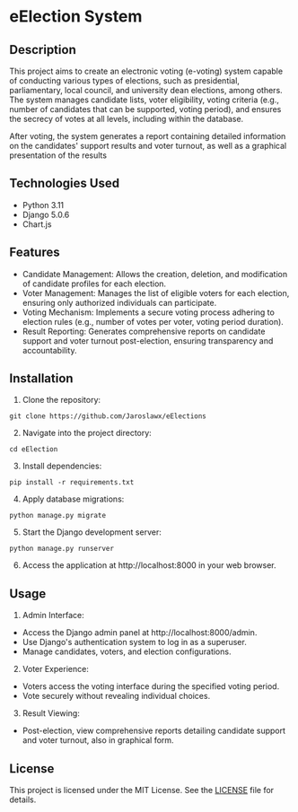 # eElection System
## Description
This project aims to create an electronic voting (e-voting) system capable of conducting various types of elections, such as presidential, parliamentary, local council, and university dean elections, among others. The system manages candidate lists, voter eligibility, voting criteria (e.g., number of candidates that can be supported, voting period), and ensures the secrecy of votes at all levels, including within the database.

After voting, the system generates a report containing detailed information on the candidates' support results and voter turnout, as well as a graphical presentation of the results

## Technologies Used
- Python 3.11
- Django 5.0.6
- Chart.js

## Features
- Candidate Management: Allows the creation, deletion, and modification of candidate profiles for each election.
- Voter Management: Manages the list of eligible voters for each election, ensuring only authorized individuals can participate.
- Voting Mechanism: Implements a secure voting process adhering to election rules (e.g., number of votes per voter, voting period duration).
- Result Reporting: Generates comprehensive reports on candidate support and voter turnout post-election, ensuring transparency and accountability.

## Installation
1. Clone the repository:
```shell
git clone https://github.com/Jaroslawx/eElections
```
2. Navigate into the project directory:
```shell
cd eElection
```
3. Install dependencies:
```shell
pip install -r requirements.txt
```
4. Apply database migrations:
```shell
python manage.py migrate
```
5. Start the Django development server:
```shell
python manage.py runserver
```
6. Access the application at http://localhost:8000 in your web browser.

## Usage
1. Admin Interface:
- Access the Django admin panel at http://localhost:8000/admin.
- Use Django's authentication system to log in as a superuser.
- Manage candidates, voters, and election configurations.
2. Voter Experience:
- Voters access the voting interface during the specified voting period.
- Vote securely without revealing individual choices.
3. Result Viewing:
- Post-election, view comprehensive reports detailing candidate support and voter turnout, also in graphical form.

## License
This project is licensed under the MIT License. See the [LICENSE](https://github.com/Jaroslawx/eElections/blob/master/LICENSE) file for details.
